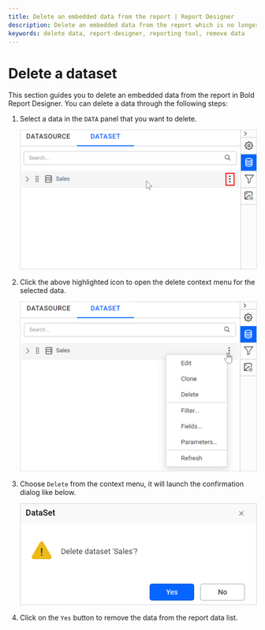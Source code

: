 ```yaml
---
title: Delete an embedded data from the report | Report Designer
description: Delete an embedded data from the report which is no longer in use with the Data configuration panel in Bold Report Designer.
keywords: delete data, report-designer, reporting tool, remove data
---
```


# Delete a dataset

This section guides you to delete an embedded data from the report in Bold Report Designer. You can delete a data through the following steps:

1. Select a data in the `DATA` panel that you want to delete.

   ![Data item menu icon](/static/assets/on-premise/images/report-designer/manage-data/dataset/data-item-menu-icon.png '#width=385px')

2. Click the above highlighted icon to open the delete context menu for the selected data.

   ![Data panel context menu](/static/assets/on-premise/images/report-designer/manage-data/dataset/data-panel-context-menu.png '#width=385px')

3. Choose `Delete` from the context menu, it will launch the confirmation dialog like below.

   ![Delete data confirmation](/static/assets/on-premise/images/report-designer/manage-data/dataset/delete-data-confirmation.png '#width=345px')

4. Click on the `Yes` button to remove the data from the report data list.